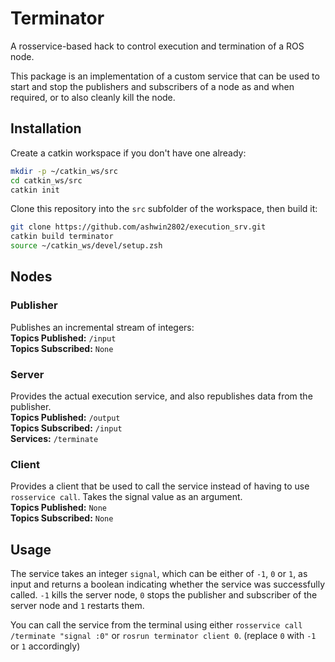 # Terminator
A rosservice-based hack to control execution and termination of a ROS node.

This package is an implementation of a custom service that can be used to start and stop the publishers and subscribers of a node as and when required, or to also cleanly kill the node.

## Installation
Create a catkin workspace if you don't have one already:
``` bash
mkdir -p ~/catkin_ws/src
cd catkin_ws/src
catkin init
```

Clone this repository into the `src` subfolder of the workspace, then build it:
``` bash
git clone https://github.com/ashwin2802/execution_srv.git
catkin build terminator
source ~/catkin_ws/devel/setup.zsh
```

## Nodes

### Publisher
Publishes an incremental stream of integers:  
**Topics Published:** `/input`  
**Topics Subscribed:** `None`

### Server
Provides the actual execution service, and also republishes data from the publisher.  
**Topics Published:** `/output`  
**Topics Subscribed:** `/input`  
**Services:** `/terminate`  

### Client
Provides a client that be used to call the service instead of having to use `rosservice call`. Takes the signal value as an argument.  
**Topics Published:** `None`  
**Topics Subscribed:** `None`   

## Usage

The service takes an integer `signal`, which can be either of `-1`, `0` or `1`, as input and returns a boolean indicating whether the service was successfully called. `-1` kills the server node, `0` stops the publisher and subscriber of the server node and `1` restarts them.

You can call the service from the terminal using either ``` rosservice call /terminate "signal :0" ``` or ``` rosrun terminator client 0 ```. (replace `0` with `-1` or `1` accordingly)
 
